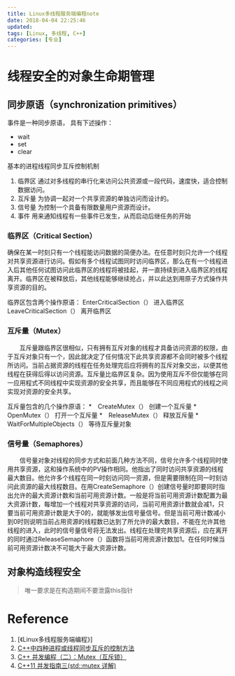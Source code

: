 ```yaml
---
title: Linux多线程服务端编程note
date: 2018-04-04 22:25:46
updated:
tags: [Linux, 多线程, C++]
categories: [专业]
---
```


# 线程安全的对象生命期管理

## 同步原语（synchronization primitives）
事件是一种同步原语，
具有下述操作：
* wait
* set
* clear

基本的进程线程同步互斥控制机制
1. 临界区 通过对多线程的串行化来访问公共资源或一段代码，速度快，适合控制数据访问。
2. 互斥量 为协调一起对一个共享资源的单独访问而设计的。
3. 信号量 为控制一个具备有限数量用户资源而设计。
4. 事件 用来通知线程有一些事件已发生，从而启动后继任务的开始

<!--more-->

### 临界区（Critical Section）

确保在某一时刻只有一个线程能访问数据的简便办法。在任意时刻只允许一个线程对共享资源进行访问。假如有多个线程试图同时访问临界区，那么在有一个线程进入后其他任何试图访问此临界区的线程将被挂起，并一直持续到进入临界区的线程离开。临界区在被释放后，其他线程能够继续抢占，并以此达到用原子方式操作共享资源的目的。

临界区包含两个操作原语： EnterCriticalSection（） 进入临界区 LeaveCriticalSection（） 离开临界区

### 互斥量（Mutex）

　　互斥量跟临界区很相似，只有拥有互斥对象的线程才具备访问资源的权限，由于互斥对象只有一个，因此就决定了任何情况下此共享资源都不会同时被多个线程所访问。当前占据资源的线程在任务处理完后应将拥有的互斥对象交出，以便其他线程在获得后得以访问资源。互斥量比临界区复杂。因为使用互斥不但仅能够在同一应用程式不同线程中实现资源的安全共享，而且能够在不同应用程式的线程之间实现对资源的安全共享。

互斥量包含的几个操作原语：
*　CreateMutex（） 创建一个互斥量
*　OpenMutex（） 打开一个互斥量
*　ReleaseMutex（） 释放互斥量
*　WaitForMultipleObjects（） 等待互斥量对象

### 信号量（Semaphores）

　　信号量对象对线程的同步方式和前面几种方法不同，信号允许多个线程同时使用共享资源，这和操作系统中的PV操作相同。他指出了同时访问共享资源的线程最大数目。他允许多个线程在同一时刻访问同一资源，但是需要限制在同一时刻访问此资源的最大线程数目。在用CreateSemaphore（）创建信号量时即要同时指出允许的最大资源计数和当前可用资源计数。一般是将当前可用资源计数配置为最大资源计数，每增加一个线程对共享资源的访问，当前可用资源计数就会减1，只要当前可用资源计数是大于0的，就能够发出信号量信号。但是当前可用计数减小到0时则说明当前占用资源的线程数已达到了所允许的最大数目，不能在允许其他线程的进入，此时的信号量信号将无法发出。线程在处理完共享资源后，应在离开的同时通过ReleaseSemaphore（）函数将当前可用资源计数加1。在任何时候当前可用资源计数决不可能大于最大资源计数。

## 对象构造线程安全

>唯一要求是在构造期间不要泄露this指针


# Reference
1. [《Linux多线程服务端编程》]
2. [C++中四种进程或线程同步互斥的控制方法](https://blog.csdn.net/zhu2695/article/details/51148272)
3. [C++ 并发编程（二）：Mutex（互斥锁）](https://segmentfault.com/a/1190000006614695)
4. [C++11 并发指南三(std::mutex 详解)](http://www.cnblogs.com/haippy/p/3237213.html)

